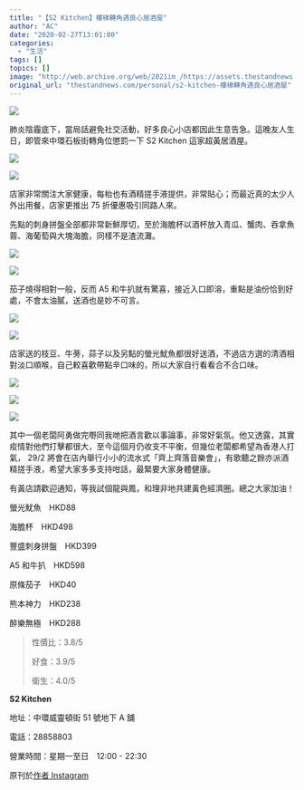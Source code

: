 ```yaml
---
title: "【S2 Kitchen】樓梯轉角遇良心居酒屋"
author: "AC"
date: "2020-02-27T13:01:00"
categories:
  - "生活"
tags: []
topics: []
image: "http://web.archive.org/web/2021im_/https://assets.thestandnews.com/media/photos/Untitled-1-14_R7WNl_gHMUTe4.png"
original_url: "thestandnews.com/personal/s2-kitchen-樓梯轉角遇良心居酒屋"
---
```

![](http://web.archive.org/web/2021im_/https://assets.thestandnews.com/media/photos/Untitled-1-14_R7WNl_gHMUTe4.png)

肺炎陰霾底下，當局話避免社交活動，好多良心小店都因此生意告急。這晚友人生日，即管來中環石板街轉角位懲罰一下 S2 Kitchen 這家超黃居酒屋。

![](http://web.archive.org/web/2021im_/https://assets.thestandnews.com/media/photos/161D30FD-A452-4510-AB1C-7EDD305DFCF1_pH2vR_eDjjXCA.JPG)

![](http://web.archive.org/web/2021im_/https://assets.thestandnews.com/media/photos/1F83697F-2FF9-417B-838E-2AB8F154578C_bDnj5_rY2HtRS.JPG)

店家非常關注大家健康，每枱也有酒精搓手液提供，非常貼心；而最近真的太少人外出用餐，店家更推出 75 折優惠吸引同路人來。

先點的刺身拼盤全部都非常新鮮厚切，至於海膽杯以酒杯放入青瓜、蟹肉、吞拿魚蓉、海葡萄與大塊海膽，同樣不是渣流灘。

![](http://web.archive.org/web/2021im_/https://assets.thestandnews.com/media/photos/8D172EF5-DCBE-42CF-810C-94BEBB18A830_E8F2X_lcNRVFe.JPG)

![](http://web.archive.org/web/2021im_/https://assets.thestandnews.com/media/photos/EDBA83EE-C0E5-4216-8F70-AC9242267BC6_iGmxk_jnpoTa2.JPG)

茄子燒得相對一般，反而 A5 和牛扒就有驚喜，接近入口即溶，重點是油份恰到好處，不會太油膩，送酒也是妙不可言。

![](http://web.archive.org/web/2021im_/https://assets.thestandnews.com/media/photos/94317CA4-62A5-4929-8AAC-98A61BC8972B_F3AZH_itl8gPy.JPG)

![](http://web.archive.org/web/2021im_/https://assets.thestandnews.com/media/photos/B83ECD12-6029-49A5-825F-3B98DD9A9ED4_aBSFr_ZnIdu5B.JPG)

店家送的枝豆、牛蒡，蒜子以及另點的螢光魷魚都很好送酒，不過店方選的清酒相對淡口順喉，自己較喜歡帶點辛口味的，所以大家自行看看合不合口味。

![](http://web.archive.org/web/2021im_/https://assets.thestandnews.com/media/photos/55CEC453-815F-4283-B8AA-D5A506E5582B_gL0Ed_VklIcyy.JPG)

![](http://web.archive.org/web/2021im_/https://assets.thestandnews.com/media/photos/09DFCB7C-F7A9-4A4F-90F7-A8E5979E2983_kNo1A_Vi9bUAJ.JPG)

![](http://web.archive.org/web/2021im_/https://assets.thestandnews.com/media/photos/E725A9DE-46B1-4835-BE88-BB2C789DE115_NZf9u_IrXP6R0.JPG)

其中一個老闆阿勇做完嘢同我哋把酒言歡以事論事，非常好氣氛。他又透露，其實疫情對他們打擊都很大，至今這個月仍收支不平衡，但幾位老闆都希望為香港人打氣， 29/2 將會在店內舉行小小的流水式「齊上齊落音樂會」，有歌聽之餘亦派酒精搓手液，希望大家多多支持咁話，最緊要大家身體健康。

有黃店請歡迎通知，等我試個龍與鳳，和理非地共建黃色經濟圈。總之大家加油！

螢光魷魚　HKD88

海膽杯　HKD498

豐盛刺身拼盤　HKD399

A5 和牛扒　HKD598

原條茄子　HKD40

熊本神力　HKD238

醉樂無極　HKD288

> 性價比：3.8/5
> 
> 好食：3.9/5
> 
> 衛生：4.0/5

**S2 Kitchen**

地址：中環威靈頓街 51 號地下 A 舖

電話：28858803

營業時間：星期一至日　12:00 - 22:30

原刊於[作者 Instagram](http://web.archive.org/web/20211229132619/http://www.instagram.com/alanwlchiu)